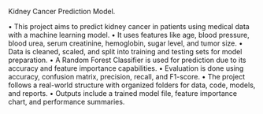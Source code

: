  Kidney Cancer Prediction Model.

•	This project aims to predict kidney cancer in patients using medical data with a machine learning model.
•	It uses features like age, blood pressure, blood urea, serum creatinine, hemoglobin, sugar level, and tumor size.
•	Data is cleaned, scaled, and split into training and testing sets for model preparation.
•	A Random Forest Classifier is used for prediction due to its accuracy and feature importance capabilities.
•	Evaluation is done using accuracy, confusion matrix, precision, recall, and F1-score. 
•	The project follows a real-world structure with organized folders for data, code, models, and reports.
•	Outputs include a trained model file, feature importance chart, and performance summaries.
 
